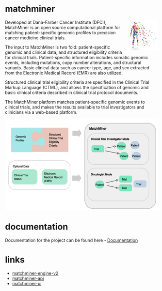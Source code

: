 # matchminer
<img src="mman.png"
     alt="MatchMiner man"
     height="100px"
     style="float:right"
/>


Developed at Dana-Farber Cancer Institute (DFCI), MatchMiner is an open source computational platform for matching patient-specific genomic profiles to precision cancer medicine clinical trials.

The input to MatchMiner is two fold: patient-specific genomic and clinical data, and structured eligibility criteria for clinical trials. Patient-specific information includes somatic genomic events, including mutations, copy number alterations, and structural variants. Basic clinical data such as cancer type, age, and sex extracted from the Electronic Medical Record (EMR) are also utilized.

Structured clinical trial eligibility criteria are specified in the Clinical Trial Markup Language (CTML), and allows the specification of genomic and basic clinical criteria described in clinical trial protocol documents.

The MatchMiner platform matches patient-specific genomic events to clinical trials, and makes the results available to trial investigators and clinicians via a web-based platform.

<img src="mm_fig.png"
     alt="MatchMiner modes"
     height="300px"
     align="center"
/>

# documentation
Documentation for the project can be found here - [Documentation](https://app.gitbook.com/@matchminer/s/matchminer/)


# links
* [matchminer-engine-v2](https://github.com/dfci/matchengine-V2)
* [matchminer-api](https://github.com/dfci/matchminer-api)
* [matchminer-ui](https://github.com/dfci/matchminer-ui)
